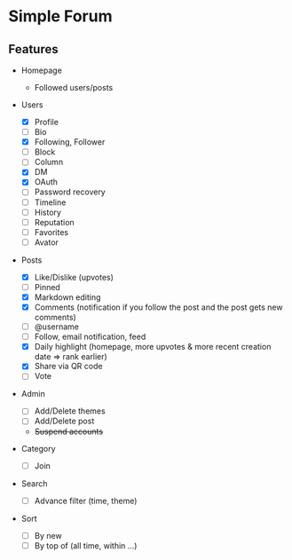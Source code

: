 # Simple Forum

## Features

- Homepage
  - Followed users/posts
  
- Users 
  - [x] Profile
  - [ ] Bio
  - [x] Following, Follower
  - [ ] Block
  - [ ] Column
  - [x] DM
  - [x] OAuth
  - [ ] Password recovery
  - [ ] Timeline
  - [ ] History
  - [ ] Reputation
  - [ ] Favorites
  - [ ] Avator
- Posts 
  - [x] Like/Dislike (upvotes)
  - [ ] Pinned
  - [x] Markdown editing  
  - [x] Comments (notification if you follow the post and the post gets new comments)
  - [ ] @username
  - [ ] Follow, email notification, feed
  - [x] Daily highlight (homepage, more upvotes & more recent creation date => rank earlier)
  - [x] Share via QR code
  - [ ] Vote 
- Admin
  - [ ] Add/Delete themes
  - [ ] Add/Delete post
  - ~~Suspend accounts~~
- Category
  - [ ] Join
- Search
  - [ ] Advance filter (time, theme)
- Sort
  - [ ] By new
  - [ ] By top of (all time, within ...)
